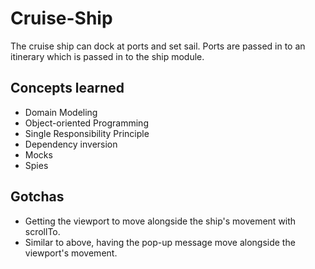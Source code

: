 # Cruise-Ship

The cruise ship can dock at ports and set sail.
Ports are passed in to an itinerary which is passed in to the ship module.

## Concepts learned

- Domain Modeling
- Object-oriented Programming
- Single Responsibility Principle
- Dependency inversion
- Mocks
- Spies


## Gotchas
- Getting the viewport to move alongside the ship's movement with scrollTo.
- Similar to above, having the pop-up message move alongside the viewport's movement.
